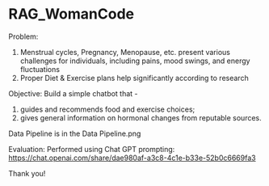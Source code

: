 # RAG_WomanCode

Problem: 
1. Menstrual cycles, Pregnancy, Menopause, etc. present various challenges for individuals, including pains, mood swings, and energy fluctuations
2. Proper Diet & Exercise plans help significantly according to research

Objective:
Build a simple chatbot that - 
1. guides and recommends food and exercise choices;
2. gives general information on hormonal changes 
from reputable sources.

Data Pipeline is in the Data Pipeline.png

Evaluation: Performed using Chat GPT prompting: 
https://chat.openai.com/share/dae980af-a3c8-4c1e-b33e-52b0c6669fa3

Thank you!
